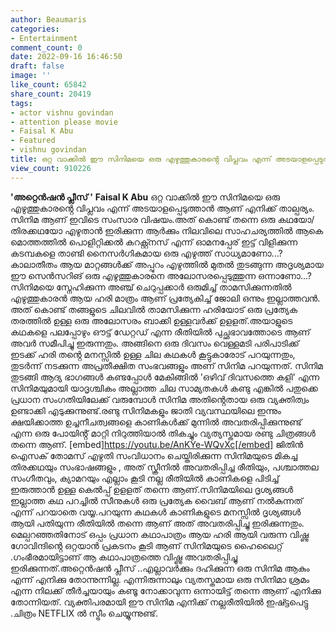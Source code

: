 ```yaml
---
author: Beaumaris
categories:
- Entertainment
comment_count: 0
date: 2022-09-16 16:46:50
draft: false
image: ''
like_count: 65842
share_count: 20419
tags:
- actor vishnu govindan
- attention please movie
- Faisal K Abu
- Featured
- vishnu govindan
title: ഒറ്റ വാക്കിൽ ഈ സിനിമയെ ഒരു എഴുത്തുകാരൻ്റെ വിപ്ലവം എന്ന് അടയാളപ്പെടുത്താം
view_count: 910226
---
```


**'അറ്റെൻഷൻ പ്ലീസ് '** **Faisal K Abu** ഒറ്റ വാക്കിൽ ഈ സിനിമയെ ഒരു എഴുത്തുകാരൻ്റെ വിപ്ലവം എന്ന് അടയാളപ്പെടുത്താൻ ആണ് എനിക്ക് താല്പര്യം. സിനിമ ആണ് ഇവിടെ സംസാര വിഷയം.അത് കൊണ്ട് തന്നെ ഒരു കഥയോ/തിരക്കഥയോ എഴുതാൻ ഇരിക്കുന്ന ആർക്കും നിലവിലെ സാഹചര്യത്തിൽ ആകെ മൊത്തത്തിൽ പൊളിറ്റിക്കൽ കറക്റ്റ്നസ് എന്ന് ഓമനപ്പേര് ഇട്ട് വിളിക്കുന്ന കടമ്പകളെ താണ്ടി നൈസർഗികമായ ഒരു എഴുത്ത് സാധ്യമാണോ...? കാലാതീതം ആയ മാറ്റങ്ങൾക്ക് അപ്പുറം എഴുത്തിൽ മുതൽ തുടങ്ങുന്ന അദൃശ്യമായ ഈ സെൻസറിങ് ഒരു എഴുത്തുകാരനെ അലോസരപ്പെടുത്തുന്ന ഒന്നാണോ...? സിനിമയെ സ്നേഹിക്കുന്ന അഞ്ച് ചെറുപ്പക്കാർ ഒരുമിച്ച് താമസിക്കുന്നതിൽ എഴുത്തുകാരൻ ആയ ഹരി മാത്രം ആണ് പ്രത്യേകിച്ച് ജോലി ഒന്നും ഇല്ലാത്തവൻ. അത് കൊണ്ട് തങ്ങളുടെ ചിലവിൽ താമസിക്കുന്ന ഹരിയോട് ഒരു പ്രത്യേക തരത്തിൽ ഉള്ള ഒരു അലോസരം ബാക്കി ഉള്ളവർക്ക് ഉളളത്.അയാളുടെ കഥകളെ പലപ്പോഴും ഔട്ട് ഡേറ്റഡ് എന്ന രീതിയിൽ പുച്ഛഭാവത്തോടെ ആണ് അവർ സമീപിച്ചു ഇരുന്നതും. അങ്ങിനെ ഒരു ദിവസം വെള്ളമടി പരിപാടിക്ക് ഇടക്ക് ഹരി തൻ്റെ മനസ്സിൽ ഉള്ള ചില കഥകൾ കൂട്ടുകാരോട് പറയുന്നതും, തുടർന്ന് നടക്കുന്ന അപ്രതീക്ഷിത സംഭവങ്ങളും അണ് സിനിമ പറയുന്നത്. സിനിമ തുടങ്ങി ആദ്യ ഭാഗങ്ങൾ കണ്ടപ്പോൾ മേകിങ്ങിൽ 'ഒഴിവ് ദിവസത്തെ കളി' എന്ന സിനിമയുമായി യാദൃശ്ചികം അല്ലാത്ത ചില സാമ്യതകൾ കണ്ടു എങ്കിൽ പതുക്കെ പ്രധാന സംഗതിയിലേക്ക് വരുമ്പോൾ സിനിമ അതിൻ്റെതായ ഒരു വ്യക്തിത്വം ഉണ്ടാക്കി എടുക്കുന്നുണ്ട്.രണ്ടു സിനിമകളും ജാതി വ്യവസ്ഥയിലെ ഇന്നും ക്ഷയിക്കാത്ത ഉച്ചനീചത്വങ്ങളെ കാണികൾക്ക് മുന്നിൽ അവതരിപ്പിക്കുന്നുണ്ട് എന്ന ഒരു പോയിൻ്റ് മാറ്റി നിറുത്തിയാൽ തികച്ചും വ്യത്യസ്തമായ രണ്ടു ചിത്രങ്ങൾ തന്നെ ആണ്. [embed]https://youtu.be/AnKYe-WQvXc[/embed] ജിതിൻ ഐസക് തോമസ് എഴുതി സംവിധാനം ചെയ്തിരിക്കുന്ന സിനിമയുടെ മികച്ച തിരക്കഥയും സംഭാഷങ്ങളും , അത് സ്ക്രീനിൽ അവതരിപ്പിച്ച രീതിയും, പശ്ചാത്തല സംഗീതവും, ക്യാമറയും എല്ലാം കൂടി നല്ല രീതിയിൽ കാണികളെ പിടിച്ച് ഇരുത്താൻ ഉള്ള കെൽപ്പ് ഉളളത് തന്നെ ആണ്.സിനിമയിലെ ദൃശ്യങ്ങൾ ഇല്ലാത്ത കഥ പറച്ചിൽ സീനുകൾ ഒരു പ്രത്യേക വൈബ് ആണ് നൽകുന്നത് എന്ന് പറയാതെ വയ്യ.പറയുന്ന കഥകൾ കാണികളുടെ മനസ്സിൽ ദൃശ്യങ്ങൾ ആയി പതിയുന്ന രീതിയിൽ തന്നെ ആണ് അത് അവതരിപ്പിച്ചു ഇരിക്കുന്നതും. മെല്പറഞ്ഞതിനോട് ഒപ്പം പ്രധാന കഥാപാത്രം ആയ ഹരി ആയി വരുന്ന വിഷ്ണു ഗോവിന്ദിൻ്റെ ഒറ്റയാൻ പ്രകടനം കൂടി ആണ് സിനിമയുടെ ഹൈലൈറ്റ് .ഗംഭീരമായിട്ടാണ് ആ കഥാപാത്രത്തെ വിഷ്ണു അവതരിപ്പിച്ചു ഇരിക്കുന്നത്.അറ്റെൻഷൻ പ്ലീസ് ..എല്ലാവർക്കും ദഹിക്കുന്ന ഒരു സിനിമ ആകും എന്ന് എനിക്കു തോന്നുന്നില്ല. എന്നിരുന്നാലും വ്യതസ്തമായ ഒരു സിനിമാ ശ്രമം എന്ന നിലക്ക് തീർച്ചയായും കണ്ടൂ നോക്കാവുന്ന ഒന്നായിട്ട് തന്നെ ആണ് എനിക്കു തോന്നിയത്. വ്യക്തിപരമായി ഈ സിനിമ എനിക്ക് നല്ലരീതിയിൽ ഇഷ്ട്ടപെട്ടു .ചിത്രം NETFLIX ൽ സ്ട്രീം ചെയ്യുന്നുണ്ട്.